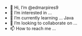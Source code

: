 - 👋 Hi, I’m @edmarpires9
- 👀 I’m interested in ...
- 🌱 I’m currently learning ... Java
- 💞️ I’m looking to collaborate on ...
- 📫 How to reach me ...
<!---
edmarpires9/edmarpires9 is a ✨ special ✨ repository because its `README.md` (this file) appears on your GitHub profile.
You can click the Preview link to take a look at your changes.
--->
